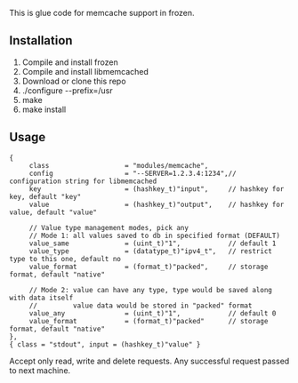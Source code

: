 This is glue code for memcache support in frozen.

Installation
-----------------
1. Compile and install frozen
2. Compile and install libmemcached
3. Download or clone this repo
4. ./configure --prefix=/usr
5. make
6. make install


Usage
-----------------
	{
	     class                   = "modules/memcache",
	     config                  = "--SERVER=1.2.3.4:1234",// configuration string for libmemcached
	     key                     = (hashkey_t)"input",     // hashkey for key, default "key"
	     value                   = (hashkey_t)"output",    // hashkey for value, default "value"
	      
	     // Value type management modes, pick any
	     // Mode 1: all values saved to db in specified format (DEFAULT)
	     value_same              = (uint_t)"1",            // default 1
	     value_type              = (datatype_t)"ipv4_t",   // restrict type to this one, default no
	     value_format            = (format_t)"packed",     // storage format, default "native"
	     
	     // Mode 2: value can have any type, type would be saved along with data itself
	     //         value data would be stored in "packed" format
	     value_any               = (uint_t)"1",            // default 0
	     value_format            = (format_t)"packed"      // storage format, default "native"
 	},
	{ class = "stdout", input = (hashkey_t)"value" }


Accept only read, write and delete requests. Any successful request passed to next machine.

